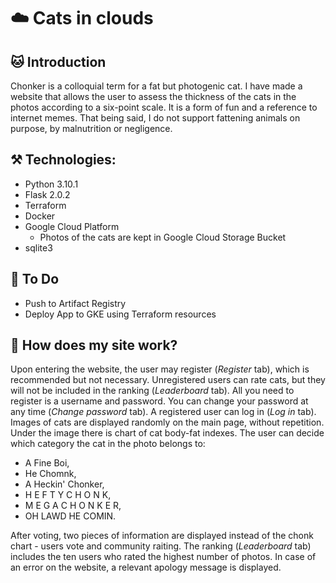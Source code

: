 # ☁️ Cats in clouds

## 🐱 Introduction

Chonker is a colloquial term for a fat but photogenic cat. I have made a website that allows the user to assess the thickness of the cats in the photos according to a six-point scale. It is a form of fun and a reference to internet memes. That being said, I do not support fattening animals on purpose, by malnutrition or negligence.

## ⚒️ Technologies:
- Python 3.10.1
- Flask 2.0.2
- Terraform
- Docker
- Google Cloud Platform
    - Photos of the cats are kept in Google Cloud Storage Bucket
- sqlite3

## 🚀 To Do
- Push to Artifact Registry
- Deploy App to GKE using Terraform resources

## 🐾 How does my site work?
Upon entering the website, the user may register (*Register* tab), which is recommended but not necessary. Unregistered users can rate cats, but they will not be included in the ranking (*Leaderboard* tab). All you need to register is a username and password. You can change your password at any time (*Change password* tab). A registered user can log in (*Log in* tab). Images of cats are displayed randomly on the main page, without repetition. Under the image there is chart of cat body-fat indexes. The user can decide which category the cat in the photo belongs to:
 - A Fine Boi,
 - He Chomnk,
 - A Heckin' Chonker,
 - H E F T Y C H O N K,
 - M E G A C H O N K E R,
 - OH LAWD HE COMIN.

 After voting, two pieces of information are displayed instead of the chonk chart - users vote and community raiting. The ranking (*Leaderboard* tab) includes the ten users who rated the highest number of photos. In case of an error on the website, a relevant apology message is displayed.
